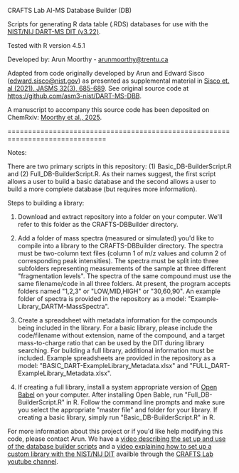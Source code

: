 CRAFTS Lab AI-MS Database Builder (DB)

Scripts for generating R data table (.RDS) databases for use 
with the [NIST/NIJ DART-MS DIT (v3.22)](https://data.nist.gov/od/id/mds2-2448).

Tested with R version 4.5.1

Developed by: Arun Moorthy - arunmoorthy@trentu.ca

Adapted from code originally developed by Arun and Edward Sisco (edward.sisco@nist.gov) as presented as supplemental material in [Sisco et. al (2021). JASMS 32(3), 685-689](https://pubs.acs.org/doi/10.1021/jasms.0c00416). See original source code at https://github.com/asm3-nist/DART-MS-DBB.

A manuscript to accompany this source code has been deposited on ChemRxiv: [Moorthy et al., 2025](https://doi.org/10.26434/chemrxiv-2025-5thd3).

==============================================================================

Notes:

There are two primary scripts in this repository: (1) Basic_DB-BuilderScript.R and (2) Full_DB-BuilderScript.R. As their names suggest, the first script allows a user to build a basic database and the second allows a user to build a more complete database (but requires more information). 

Steps to building a library:
1. Download and extract repository into a folder on your computer. We'll refer to this folder as the CRAFTS-DBBuilder directory.

2. Add a folder of mass spectra (measured or simulated) you'd like to compile into a library to the CRAFTS-DBBuilder directory. The spectra must be two-column text files (column 1 of m/z values and column 2 of corresponding peak intensities). The spectra must be split into three subfolders representing measurements of the sample at three different "fragmentation levels". The spectra of the same compound must use the same filename/code in all three folders. At present, the program accepts folders named "1,2,3" or "LOW,MID,HIGH" or "30,60,90". An example folder of spectra is provided in the repository as a model: "Example-Library_DARTM-MassSpectra". 

3. Create a spreadsheet with metadata information for the compounds being included in the library. For a basic library, please include the code/filename without extension, name of the compound, and a target mass-to-charge ratio that can be used by the DIT during library searching. For building a full library, additional information must be included. Example spreadsheets are provided in the repository as a model: "BASIC_DART-ExampleLibrary_Metadata.xlsx" and "FULL_DART-ExampleLibrary_Metadata.xlsx".

4. If creating a full library, install a system appropriate version of [Open Babel](https://openbabel.org/docs/index.html) on your computer. After installing Open Bable, run "Full_DB-BuilderScript.R" in R. Follow the command line prompts and make sure you select the appropriate "master file" and folder for your library. If creating a basic library, simply run "Basic_DB-BuilderScript.R" in R. 

For more information about this project or if you'd like help modifying this code, please contact Arun. We  have a [video describing the set up and use of the database builder scripts](https://youtu.be/ybdYJqXzXUc?si=W1XhmutshVyZ5mdN) and a [video explaining how to set up a custom library with the NIST/NIJ DIT](https://youtu.be/lR92e5G0jKc?si=GNMX6nxlD7mldhSg) availble through the [CRAFTS Lab youtube channel](https://youtube.com/@craftslab-trentu?si=MC6UjEBhxWv0n4yo). 
